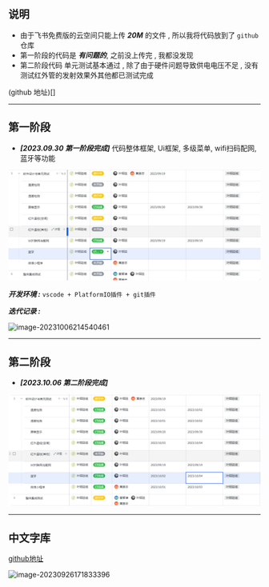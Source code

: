 ## 说明

- 由于飞书免费版的云空间只能上传 ***20M*** 的文件 , 所以我将代码放到了 `github` 仓库
- 第一阶段的代码是 ***有问题的***, 之前没上传完 , 我都没发现 
- 第二阶段代码 单元测试基本通过 , 除了由于硬件问题导致供电电压不足 , 没有测试红外管的发射效果外其他都已测试完成



(github 地址)[]





---

## 第一阶段

- ***[2023.09.30 第一阶段完成]***  代码整体框架, Ui框架, 多级菜单, wifi扫码配网, 蓝牙等功能

![img_v2_9ff7dd0a-0b1e-46cf-9b3a-15e757b32a2g](image/img_v2_9ff7dd0a-0b1e-46cf-9b3a-15e757b32a2g.jpg)



***开发环境 :***  `vscode + PlatformIO插件 + git插件` 



***迭代记录 :***

![image-20231006214540461](https://pic.imgdb.cn/item/65200ebcc458853aefd32349.png)



----

## 第二阶段



- ***[2023.10.06  第二阶段完成]*** 



![image-20231006215012067](image/image-20231006215012067.png)









----



## 中文字库

[github地址](https://github.com/larryli/u8g2_wqy)



![image-20230926171833396](https://pic.imgdb.cn/item/6512a1f6c458853aefe55bf0.png)
